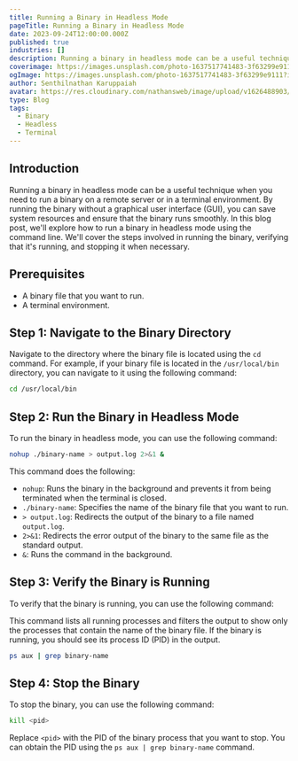 ```yaml
---
title: Running a Binary in Headless Mode
pageTitle: Running a Binary in Headless Mode
date: 2023-09-24T12:00:00.000Z
published: true
industries: []
description: Running a binary in headless mode can be a useful technique when you need to run a binary on a remote server or in a terminal environment. By running the binary without a graphical user interface (GUI), you can save system resources and ensure that the binary runs smoothly. In this blog post, we'll explore how to run a binary in headless mode using the command line. We'll cover the steps involved in running the binary, verifying that it's running, and stopping it when necessary.
coverimage: https://images.unsplash.com/photo-1637517741483-3f63299e9111?ixlib=rb-4.0.3&ixid=M3wxMjA3fDB8MHxwaG90by1wYWdlfHx8fGVufDB8fHx8fA%3D%3D&auto=format&fit=crop&w=3540&q=80
ogImage: https://images.unsplash.com/photo-1637517741483-3f63299e9111?ixlib=rb-4.0.3&ixid=M3wxMjA3fDB8MHxwaG90by1wYWdlfHx8fGVufDB8fHx8fA%3D%3D&auto=format&fit=crop&w=3540&q=80
author: Senthilnathan Karuppaiah
avatar: https://res.cloudinary.com/nathansweb/image/upload/v1626488903/profile/Senthil-profile-picture-01_al07i5.jpg
type: Blog
tags:
  - Binary
  - Headless
  - Terminal
---
```


## Introduction

Running a binary in headless mode can be a useful technique when you need to run a binary on a remote server or in a terminal environment. By running the binary without a graphical user interface (GUI), you can save system resources and ensure that the binary runs smoothly. In this blog post, we'll explore how to run a binary in headless mode using the command line. We'll cover the steps involved in running the binary, verifying that it's running, and stopping it when necessary.

## Prerequisites

- A binary file that you want to run.
- A terminal environment.

## Step 1: Navigate to the Binary Directory

Navigate to the directory where the binary file is located using the `cd` command. For example, if your binary file is located in the `/usr/local/bin` directory, you can navigate to it using the following command:

```bash
cd /usr/local/bin
```

## Step 2: Run the Binary in Headless Mode
To run the binary in headless mode, you can use the following command:

```bash
nohup ./binary-name > output.log 2>&1 &
```

This command does the following:

- `nohup`: Runs the binary in the background and prevents it from being terminated when the terminal is closed.
- `./binary-name`: Specifies the name of the binary file that you want to run.
- `> output.log`: Redirects the output of the binary to a file named `output.log`.
- `2>&1`: Redirects the error output of the binary to the same file as the standard output.
- `&`: Runs the command in the background.

## Step 3: Verify the Binary is Running
To verify that the binary is running, you can use the following command:

This command lists all running processes and filters the output to show only the processes that contain the name of the binary file. If the binary is running, you should see its process ID (PID) in the output.

```bash
ps aux | grep binary-name
```

## Step 4: Stop the Binary
To stop the binary, you can use the following command:

```bash
kill <pid>
```

Replace `<pid>` with the PID of the binary process that you want to stop. You can obtain the PID using the `ps aux | grep binary-name` command.

